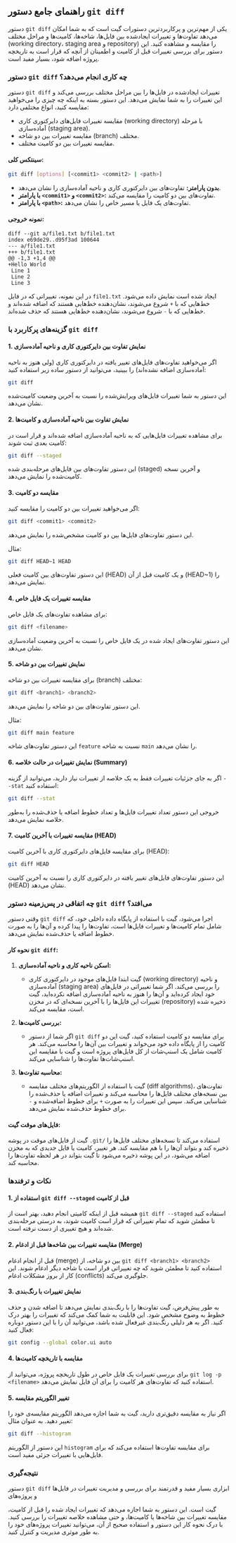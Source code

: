 ## راهنمای جامع دستور `git diff`

دستور `git diff` یکی از مهم‌ترین و پرکاربردترین دستورات گیت است که به شما امکان می‌دهد تفاوت‌ها و تغییرات ایجادشده بین فایل‌ها، شاخه‌ها، کامیت‌ها و مراحل مختلف (working directory، staging area و repository) را مقایسه و مشاهده کنید. این دستور برای بررسی تغییرات قبل از کامیت و اطمینان از آنچه که قرار است به تاریخچه پروژه اضافه شود، بسیار مفید است.

### دستور `git diff` چه کاری انجام می‌دهد؟

دستور `git diff` تغییرات ایجادشده در فایل‌ها را بین مراحل مختلف بررسی می‌کند و این تغییرات را به شما نمایش می‌دهد. این دستور بسته به اینکه چه چیزی را می‌خواهید مقایسه کنید، انواع مختلفی دارد:

- مقایسه تغییرات فایل‌های دایرکتوری کاری (working directory) با مرحله آماده‌سازی (staging area).
- مقایسه تغییرات بین دو شاخه (branch) مختلف.
- مقایسه تغییرات بین دو کامیت مختلف.

#### سینتکس کلی:

```bash
git diff [options] [<commit1> <commit2> | <path>]
```

- **بدون پارامتر:** تفاوت‌های بین دایرکتوری کاری و ناحیه آماده‌سازی را نشان می‌دهد.
- **با پارامتر `<commit1>` و `<commit2>`:** تفاوت‌های بین دو کامیت را مقایسه می‌کند.
- **با پارامتر `<path>`:** تفاوت‌های یک فایل یا مسیر خاص را نشان می‌دهد.

#### نمونه خروجی:

```plaintext
diff --git a/file1.txt b/file1.txt
index e69de29..d95f3ad 100644
--- a/file1.txt
+++ b/file1.txt
@@ -1,3 +1,4 @@
+Hello World
 Line 1
 Line 2
 Line 3
```

در این نمونه، تغییراتی که در فایل `file1.txt` ایجاد شده است نمایش داده می‌شود. خط‌هایی که با `+` شروع می‌شوند، نشان‌دهنده خط‌هایی هستند که اضافه شده‌اند و خط‌هایی که با `-` شروع می‌شوند، نشان‌دهنده خط‌هایی هستند که حذف شده‌اند.

### گزینه‌های پرکاربرد با `git diff`

#### 1. **نمایش تفاوت بین دایرکتوری کاری و ناحیه آماده‌سازی**

اگر می‌خواهید تفاوت‌های فایل‌های تغییر یافته در دایرکتوری کاری (ولی هنوز به ناحیه آماده‌سازی اضافه نشده‌اند) را ببینید، می‌توانید از دستور ساده زیر استفاده کنید:

```bash
git diff
```

این دستور به شما تغییرات فایل‌های ویرایش‌شده را نسبت به آخرین وضعیت کامیت‌شده نشان می‌دهد.

#### 2. **نمایش تفاوت بین ناحیه آماده‌سازی و کامیت‌ها**

برای مشاهده تغییرات فایل‌هایی که به ناحیه آماده‌سازی اضافه شده‌اند و قرار است در کامیت بعدی ثبت شوند:

```bash
git diff --staged
```

این دستور تفاوت‌های بین فایل‌های مرحله‌بندی شده (staged) و آخرین نسخه کامیت‌شده را نمایش می‌دهد.

#### 3. **مقایسه دو کامیت**

اگر می‌خواهید تغییرات بین دو کامیت را مقایسه کنید:

```bash
git diff <commit1> <commit2>
```

این دستور تفاوت‌های فایل‌ها بین دو کامیت مشخص‌شده را نمایش می‌دهد.

مثال:

```bash
git diff HEAD~1 HEAD
```

این دستور تفاوت‌های بین کامیت فعلی (HEAD) و یک کامیت قبل از آن (HEAD~1) را نمایش می‌دهد.

#### 4. **مقایسه تغییرات یک فایل خاص**

برای مشاهده تفاوت‌های یک فایل خاص:

```bash
git diff <filename>
```

این دستور تفاوت‌های ایجاد شده در یک فایل خاص را نسبت به آخرین وضعیت آماده‌سازی نشان می‌دهد.

#### 5. **نمایش تغییرات بین دو شاخه**

برای مقایسه تغییرات بین دو شاخه (branch) مختلف:

```bash
git diff <branch1> <branch2>
```

این دستور تفاوت‌های بین دو شاخه را نمایش می‌دهد.

مثال:

```bash
git diff main feature
```

این دستور تفاوت‌های شاخه `feature` نسبت به شاخه `main` را نشان می‌دهد.

#### 6. **نمایش تغییرات در حالت خلاصه (Summary)**

اگر به جای جزئیات تغییرات فقط به یک خلاصه از تغییرات نیاز دارید، می‌توانید از گزینه `--stat` استفاده کنید:

```bash
git diff --stat
```

خروجی این دستور تعداد تغییرات فایل‌ها و تعداد خطوط اضافه یا حذف‌شده را به‌طور خلاصه نمایش می‌دهد.

#### 7. **مقایسه تغییرات با آخرین کامیت (HEAD)**

برای مقایسه فایل‌های دایرکتوری کاری با آخرین کامیت (HEAD):

```bash
git diff HEAD
```

این دستور تفاوت‌های فایل‌های تغییر یافته در دایرکتوری کاری را نسبت به آخرین کامیت (HEAD) نشان می‌دهد.

### چه اتفاقی در پس‌زمینه دستور `git diff` می‌افتد؟

وقتی دستور `git diff` اجرا می‌شود، گیت با استفاده از پایگاه داده داخلی خود، که شامل تمام کامیت‌ها و تغییرات فایل‌ها است، تفاوت‌ها را پیدا کرده و آن‌ها را به صورت خطوط اضافه یا حذف‌شده نمایش می‌دهد.

#### نحوه کار `git diff`:

1. **اسکن ناحیه کاری و ناحیه آماده‌سازی:**

   - گیت ابتدا فایل‌های موجود در دایرکتوری کاری (working directory) و ناحیه آماده‌سازی (staging area) را بررسی می‌کند. اگر شما تغییراتی در فایل‌های خود ایجاد کرده‌اید و آن‌ها را هنوز به ناحیه آماده‌سازی اضافه نکرده‌اید، گیت تغییرات این فایل‌ها را با آخرین نسخه‌ای که در مخزن (repository) ذخیره شده است، مقایسه می‌کند.

2. **بررسی کامیت‌ها:**

   - اگر شما از دستور `git diff` برای مقایسه دو کامیت استفاده کنید، گیت این دو کامیت را از پایگاه داده خود می‌خواند و تغییرات بین آن‌ها را محاسبه می‌کند. هر کامیت شامل یک اسنپ‌شات از کل فایل‌های پروژه است و گیت با مقایسه این اسنپ‌شات‌ها تفاوت‌ها را شناسایی می‌کند.

3. **محاسبه تفاوت‌ها:**
   - گیت با استفاده از الگوریتم‌های مختلف مقایسه (diff algorithms)، تفاوت‌های بین نسخه‌های مختلف فایل‌ها را محاسبه می‌کند و تغییرات اضافه یا حذف‌شده را شناسایی می‌کند. سپس این تغییرات را به صورت `+` برای خطوط اضافه‌شده و `-` برای خطوط حذف‌شده نمایش می‌دهد.

#### فایل‌های موقت گیت:

گیت از فایل‌های موقت در پوشه `.git/` استفاده می‌کند تا نسخه‌های مختلف فایل‌ها را ذخیره کند و بتواند آن‌ها را با هم مقایسه کند. هر تغییر، کامیت یا فایل جدیدی که به مخزن اضافه می‌شود، در این پوشه ذخیره می‌شود تا گیت بتواند در هر لحظه تفاوت‌ها را محاسبه کند.

### نکات و ترفندها

#### 1. **استفاده از `git diff --staged` قبل از کامیت**

همیشه قبل از اینکه کامیتی انجام دهید، بهتر است از `git diff --staged` استفاده کنید تا مطمئن شوید که تمام تغییراتی که قرار است کامیت شوند، به درستی مرحله‌بندی شده‌اند و هیچ تغییری از دست نرفته است.

#### 2. **مقایسه تغییرات بین شاخه‌ها قبل از ادغام (Merge)**

قبل از انجام ادغام (merge) بین دو شاخه، از `git diff <branch1> <branch2>` استفاده کنید تا مطمئن شوید که چه تغییراتی قرار است با شاخه دیگر ادغام شوند. این کار از بروز مشکلات ادغام (conflicts) جلوگیری می‌کند.

#### 3. **نمایش تغییرات با رنگ‌بندی**

به طور پیش‌فرض، گیت تفاوت‌ها را با رنگ‌بندی نمایش می‌دهد تا اضافه شدن و حذف خطوط به وضوح مشخص شود. این قابلیت به شما کمک می‌کند که تغییرات را بهتر درک کنید. اگر به هر دلیلی رنگ‌بندی غیرفعال شده باشد، می‌توانید آن را با این دستور دوباره فعال کنید:

```bash
git config --global color.ui auto
```

#### 4. **مقایسه با تاریخچه کامیت‌ها**

برای بررسی تغییرات یک فایل خاص در طول تاریخچه پروژه، می‌توانید از `git log -p <filename>` استفاده کنید که تفاوت‌های هر کامیت را برای آن فایل نمایش می‌دهد.

#### 5. **تغییر الگوریتم مقایسه**

اگر نیاز به مقایسه دقیق‌تری دارید، گیت به شما اجازه می‌دهد الگوریتم مقایسه‌ی خود را تغییر دهید. به عنوان مثال:

```bash
git diff --histogram
```

این دستور از الگوریتم `histogram` برای مقایسه تفاوت‌ها استفاده می‌کند که برای فایل‌هایی با تغییرات جزئی مفید است.

### نتیجه‌گیری

دستور `git diff` ابزاری بسیار مفید و قدرتمند برای بررسی و مدیریت تغییرات در فایل‌ها و پروژه‌های

گیت است. این دستور به شما اجازه می‌دهد که تغییرات ایجاد شده را قبل از کامیت، مقایسه تغییرات بین شاخه‌ها یا کامیت‌ها، و حتی مشاهده خلاصه تغییرات را بررسی کنید. با درک نحوه کار این دستور و استفاده صحیح از آن، می‌توانید تغییرات پروژه‌های خود را به طور موثری مدیریت و کنترل کنید.
